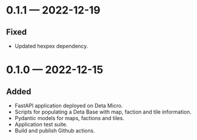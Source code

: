 
<a id='changelog-0.1.1'></a>
# 0.1.1 — 2022-12-19

## Fixed

- Updated hexpex dependency.

<a id='changelog-0.1.0'></a>
# 0.1.0 — 2022-12-15

## Added

- FastAPI application deployed on Deta Micro.
- Scripts for populating a Deta Base with map, faction and tile information.
- Pydantic models for maps, factions and tiles.
- Application test suite.
- Build and publish Github actions.
